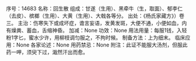 序号：14683
名称：回生散
组成：甘遂（生用）、黑牵牛（生，取面）、郁李仁（去皮）、槟榔（生用）、大黄（生用）、大戟各等分。
出处：《杨氏家藏方》）卷三。
主治：伤寒失下或成坏症，谵言妄语，发黄发斑，大便不通，小便如血，内有燥粪、蓄血，舌缩神昏。
加减：None
功效：None
用法用量：每服1钱，入轻粉1字匕，蜜水少许，用柳枝调匀服之，不拘时候。
制备方法：上为细末。
临床应用：None
各家论述：None
用药禁忌：None
附注：此证不能服大汤剂，但服此药一呷，须臾下过，濈然汗出而愈。
